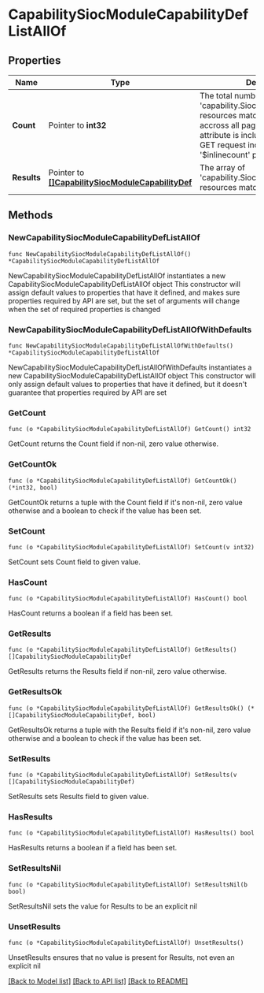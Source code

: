 # CapabilitySiocModuleCapabilityDefListAllOf

## Properties

Name | Type | Description | Notes
------------ | ------------- | ------------- | -------------
**Count** | Pointer to **int32** | The total number of &#39;capability.SiocModuleCapabilityDef&#39; resources matching the request, accross all pages. The &#39;Count&#39; attribute is included when the HTTP GET request includes the &#39;$inlinecount&#39; parameter. | [optional] 
**Results** | Pointer to [**[]CapabilitySiocModuleCapabilityDef**](capability.SiocModuleCapabilityDef.md) | The array of &#39;capability.SiocModuleCapabilityDef&#39; resources matching the request. | [optional] 

## Methods

### NewCapabilitySiocModuleCapabilityDefListAllOf

`func NewCapabilitySiocModuleCapabilityDefListAllOf() *CapabilitySiocModuleCapabilityDefListAllOf`

NewCapabilitySiocModuleCapabilityDefListAllOf instantiates a new CapabilitySiocModuleCapabilityDefListAllOf object
This constructor will assign default values to properties that have it defined,
and makes sure properties required by API are set, but the set of arguments
will change when the set of required properties is changed

### NewCapabilitySiocModuleCapabilityDefListAllOfWithDefaults

`func NewCapabilitySiocModuleCapabilityDefListAllOfWithDefaults() *CapabilitySiocModuleCapabilityDefListAllOf`

NewCapabilitySiocModuleCapabilityDefListAllOfWithDefaults instantiates a new CapabilitySiocModuleCapabilityDefListAllOf object
This constructor will only assign default values to properties that have it defined,
but it doesn't guarantee that properties required by API are set

### GetCount

`func (o *CapabilitySiocModuleCapabilityDefListAllOf) GetCount() int32`

GetCount returns the Count field if non-nil, zero value otherwise.

### GetCountOk

`func (o *CapabilitySiocModuleCapabilityDefListAllOf) GetCountOk() (*int32, bool)`

GetCountOk returns a tuple with the Count field if it's non-nil, zero value otherwise
and a boolean to check if the value has been set.

### SetCount

`func (o *CapabilitySiocModuleCapabilityDefListAllOf) SetCount(v int32)`

SetCount sets Count field to given value.

### HasCount

`func (o *CapabilitySiocModuleCapabilityDefListAllOf) HasCount() bool`

HasCount returns a boolean if a field has been set.

### GetResults

`func (o *CapabilitySiocModuleCapabilityDefListAllOf) GetResults() []CapabilitySiocModuleCapabilityDef`

GetResults returns the Results field if non-nil, zero value otherwise.

### GetResultsOk

`func (o *CapabilitySiocModuleCapabilityDefListAllOf) GetResultsOk() (*[]CapabilitySiocModuleCapabilityDef, bool)`

GetResultsOk returns a tuple with the Results field if it's non-nil, zero value otherwise
and a boolean to check if the value has been set.

### SetResults

`func (o *CapabilitySiocModuleCapabilityDefListAllOf) SetResults(v []CapabilitySiocModuleCapabilityDef)`

SetResults sets Results field to given value.

### HasResults

`func (o *CapabilitySiocModuleCapabilityDefListAllOf) HasResults() bool`

HasResults returns a boolean if a field has been set.

### SetResultsNil

`func (o *CapabilitySiocModuleCapabilityDefListAllOf) SetResultsNil(b bool)`

 SetResultsNil sets the value for Results to be an explicit nil

### UnsetResults
`func (o *CapabilitySiocModuleCapabilityDefListAllOf) UnsetResults()`

UnsetResults ensures that no value is present for Results, not even an explicit nil

[[Back to Model list]](../README.md#documentation-for-models) [[Back to API list]](../README.md#documentation-for-api-endpoints) [[Back to README]](../README.md)


